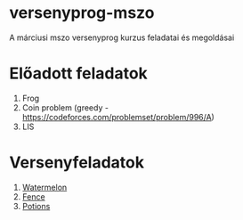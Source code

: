 # versenyprog-mszo
A márciusi mszo versenyprog kurzus feladatai és megoldásai

# Előadott feladatok
1. Frog
2. Coin problem (greedy - https://codeforces.com/problemset/problem/996/A)
3. LIS

# Versenyfeladatok
1. [Watermelon](https://codeforces.com/problemset/problem/4/A)
2. [Fence](https://codeforces.com/problemset/problem/363/B)
3. [Potions](https://codeforces.com/problemset/problem/1526/C1)
